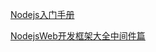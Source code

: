 [Nodejs入门手册](http://www.cnblogs.com/lhb25/p/nodejs-web-frameworks.html)

[NodejsWeb开发框架大全中间件篇](http://www.cnblogs.com/lhb25/p/nodejs-middlewave-modules.html)